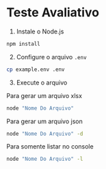 # Teste Avaliativo

1. Instale o Node.js
```bash
npm install
```

2. Configure o arquivo `.env`
```bash
cp example.env .env
```

3. Execute o arquivo

Para gerar um arquivo xlsx
```bash
node "Nome Do Arquivo"
```

Para gerar um arquivo json
```bash
node "Nome Do Arquivo" -d
```

Para somente listar no console
```bash
node "Nome Do Arquivo" -l
```